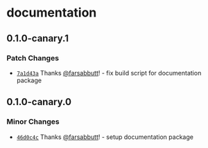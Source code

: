 # documentation

## 0.1.0-canary.1

### Patch Changes

- [`7a1d43a`](https://github.com/bahag-buttf/bahag-design-system/commit/7a1d43aad950b82c9a25b83d78261ce556e3dac5) Thanks [@farsabbutt](https://github.com/farsabbutt)! - fix build script for documentation package

## 0.1.0-canary.0

### Minor Changes

- [`46d0c4c`](https://github.com/bahag-buttf/bahag-design-system/commit/46d0c4cc0a3a3b52156ab666224656b02c6aefbe) Thanks [@farsabbutt](https://github.com/farsabbutt)! - setup documentation package
